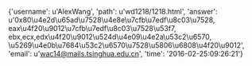 {'username': u'AlexWang', 'path': u'wd1218/1218.html', 'answer': u'0x80\u4e2d\u65ad\u7528\u4e8e\u7cfb\u7edf\u8c03\u7528, eax\u4f20\u9012\u7cfb\u7edf\u8c03\u7528\u53f7, ebx,ecx,edx\u4f20\u9012\u524d\u4e09\u4e2a\u53c2\u6570, \u5269\u4e0b\u7684\u53c2\u6570\u7528\u5806\u6808\u4f20\u9012', 'email': u'wac14@mails.tsinghua.edu.cn', 'time': '2016-02-25:09:26:21'}